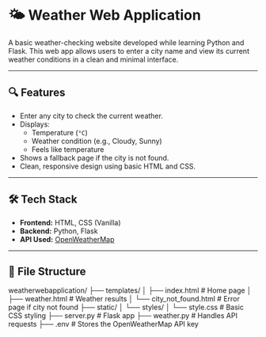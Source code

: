 # 🌤️ Weather Web Application

A basic weather-checking website developed while learning Python and Flask. This web app allows users to enter a city name and view its current weather conditions in a clean and minimal interface.

---

## 🔍 Features

- Enter any city to check the current weather.
- Displays:
  - Temperature (`°C`)
  - Weather condition (e.g., Cloudy, Sunny)
  - Feels like temperature
- Shows a fallback page if the city is not found.
- Clean, responsive design using basic HTML and CSS.

---

## 🛠️ Tech Stack

- **Frontend:** HTML, CSS (Vanilla)
- **Backend:** Python, Flask
- **API Used:** [OpenWeatherMap](https://openweathermap.org/current)

---

## 📁 File Structure

weatherwebapplication/
├── templates/
│ ├── index.html # Home page
│ ├── weather.html # Weather results
│ └── city_not_found.html # Error page if city not found
├── static/
│ └── styles/
│ └── style.css # Basic CSS styling
├── server.py # Flask app
├── weather.py # Handles API requests
├── .env # Stores the OpenWeatherMap API key
